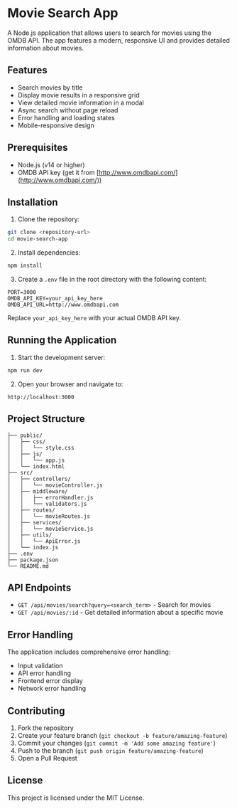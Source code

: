 # Movie Search App

A Node.js application that allows users to search for movies using the OMDB API. The app features a modern, responsive UI and provides detailed information about movies.

## Features

- Search movies by title
- Display movie results in a responsive grid
- View detailed movie information in a modal
- Async search without page reload
- Error handling and loading states
- Mobile-responsive design

## Prerequisites

- Node.js (v14 or higher)
- OMDB API key (get it from [http://www.omdbapi.com/](http://www.omdbapi.com/))

## Installation

1. Clone the repository:
```bash
git clone <repository-url>
cd movie-search-app
```

2. Install dependencies:
```bash
npm install
```

3. Create a `.env` file in the root directory with the following content:
```
PORT=3000
OMDB_API_KEY=your_api_key_here
OMDB_API_URL=http://www.omdbapi.com
```

Replace `your_api_key_here` with your actual OMDB API key.

## Running the Application

1. Start the development server:
```bash
npm run dev
```

2. Open your browser and navigate to:
```
http://localhost:3000
```

## Project Structure

```
├── public/
│   ├── css/
│   │   └── style.css
│   ├── js/
│   │   └── app.js
│   └── index.html
├── src/
│   ├── controllers/
│   │   └── movieController.js
│   ├── middleware/
│   │   ├── errorHandler.js
│   │   └── validators.js
│   ├── routes/
│   │   └── movieRoutes.js
│   ├── services/
│   │   └── movieService.js
│   ├── utils/
│   │   └── ApiError.js
│   └── index.js
├── .env
├── package.json
└── README.md
```

## API Endpoints

- `GET /api/movies/search?query=<search_term>` - Search for movies
- `GET /api/movies/:id` - Get detailed information about a specific movie

## Error Handling

The application includes comprehensive error handling:
- Input validation
- API error handling
- Frontend error display
- Network error handling

## Contributing

1. Fork the repository
2. Create your feature branch (`git checkout -b feature/amazing-feature`)
3. Commit your changes (`git commit -m 'Add some amazing feature'`)
4. Push to the branch (`git push origin feature/amazing-feature`)
5. Open a Pull Request

## License

This project is licensed under the MIT License. 